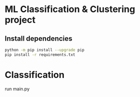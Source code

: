 # ML Classification & Clustering project

## Install dependencies

```bash
python -m pip install --upgrade pip
pip install -r requirements.txt
```
# Classification

run main.py
